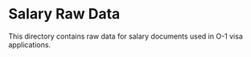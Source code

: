# Salary Raw Data

This directory contains raw data for salary documents used in O-1 visa applications.
